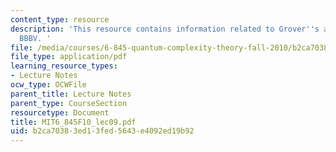 ```yaml
---
content_type: resource
description: 'This resource contains information related to Grover''s algorithm and
  BBBV. '
file: /media/courses/6-845-quantum-complexity-theory-fall-2010/b2ca70383ed13fed5643e4092ed19b92_MIT6_845F10_lec09.pdf
file_type: application/pdf
learning_resource_types:
- Lecture Notes
ocw_type: OCWFile
parent_title: Lecture Notes
parent_type: CourseSection
resourcetype: Document
title: MIT6_845F10_lec09.pdf
uid: b2ca7038-3ed1-3fed-5643-e4092ed19b92
---
```

